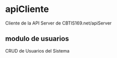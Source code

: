 # apiCliente
Cliente de la API Server de CBTIS169.net/apiServer

## modulo de usuarios
CRUD de Usuarios del Sistema

